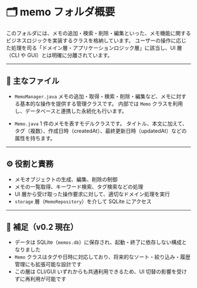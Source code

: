 # 🗂️ memo フォルダ概要

このフォルダには、メモの追加・検索・削除・編集といった、メモ機能に関するビジネスロジックを実装するクラスを格納しています。
ユーザーの操作に応じた処理を司る「ドメイン層・アプリケーションロジック層」に該当し、UI 層（CLI や GUI）とは明確に分離されています。

---

## 📄 主なファイル

- `MemoManager.java`
  メモの追加・取得・検索・削除・編集など、メモに対する基本的な操作を提供する管理クラスです。
  内部では `Memo` クラスを利用し、データベースと連携した永続化も行います。

- `Memo.java`
  1 件のメモを表すモデルクラスです。
  タイトル、本文に加えて、タグ（複数）、作成日時（createdAt）、最終更新日時（updatedAt）などの属性を持ちます。

---

## ⚙️ 役割と責務

- メモオブジェクトの生成、編集、削除の制御
- メモの一覧取得、キーワード検索、タグ検索などの処理
- UI 層から受け取った操作要求に対して、適切なドメイン処理を実行
- `storage` 層（`MemoRepository`）を介して SQLite にアクセス

---

## 📌 補足（v0.2 現在）

- データは SQLite（`memos.db`）に保存され、起動・終了に依存しない構成となりました
- `Memo` クラスはタグや日時に対応しており、将来的なソート・絞り込み・履歴管理にも拡張可能な設計です
- この層は CLI/GUI いずれからも共通利用できるため、UI 切替の影響を受けずに再利用が可能です
